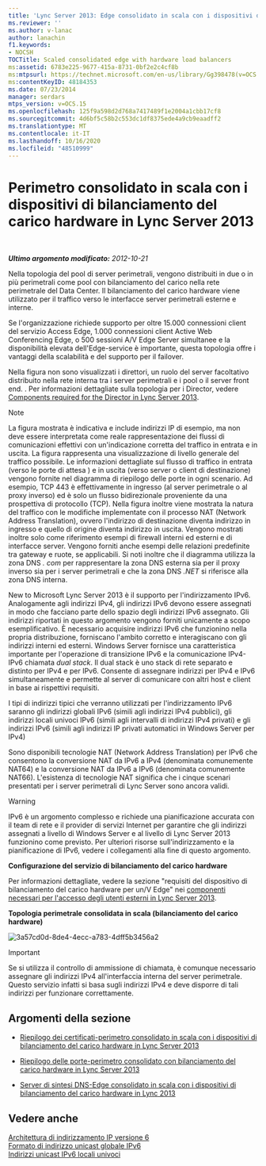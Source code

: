 ```yaml
---
title: 'Lync Server 2013: Edge consolidato in scala con i dispositivi di bilanciamento del carico hardware'
ms.reviewer: ''
ms.author: v-lanac
author: lanachin
f1.keywords:
- NOCSH
TOCTitle: Scaled consolidated edge with hardware load balancers
ms:assetid: 6783e225-9677-415a-8731-0bf2e2c4cf8b
ms:mtpsurl: https://technet.microsoft.com/en-us/library/Gg398478(v=OCS.15)
ms:contentKeyID: 48184353
ms.date: 07/23/2014
manager: serdars
mtps_version: v=OCS.15
ms.openlocfilehash: 125f9a598d2d768a7417489f1e2004a1cbb17cf8
ms.sourcegitcommit: 4d6bf5c58b2c553dc1df8375ede4a9cb9eaadff2
ms.translationtype: MT
ms.contentlocale: it-IT
ms.lasthandoff: 10/16/2020
ms.locfileid: "48510999"
---
```

# <a name="scaled-consolidated-edge-with-hardware-load-balancers-in-lync-server-2013"></a>Perimetro consolidato in scala con i dispositivi di bilanciamento del carico hardware in Lync Server 2013

<div data-xmlns="http://www.w3.org/1999/xhtml">

<div class="topic" data-xmlns="http://www.w3.org/1999/xhtml" data-msxsl="urn:schemas-microsoft-com:xslt" data-cs="https://msdn.microsoft.com/">

<div data-asp="https://msdn2.microsoft.com/asp">



</div>

<div id="mainSection">

<div id="mainBody">

<span> </span>

_**Ultimo argomento modificato:** 2012-10-21_

Nella topologia del pool di server perimetrali, vengono distribuiti in due o in più perimetrali come pool con bilanciamento del carico nella rete perimetrale del Data Center. Il bilanciamento del carico hardware viene utilizzato per il traffico verso le interfacce server perimetrali esterne e interne.

Se l'organizzazione richiede supporto per oltre 15.000 connessioni client del servizio Access Edge, 1.000 connessioni client Active Web Conferencing Edge, o 500 sessioni A/V Edge Server simultanee e la disponibilità elevata dell'Edge-service è importante, questa topologia offre i vantaggi della scalabilità e del supporto per il failover.

Nella figura non sono visualizzati i direttori, un ruolo del server facoltativo distribuito nella rete interna tra i server perimetrali e i pool o il server front end. . Per informazioni dettagliate sulla topologia per i Director, vedere [Components required for the Director in Lync Server 2013](lync-server-2013-components-required-for-the-director.md).

<div>


> [!NOTE]  
> La figura mostrata è indicativa e include indirizzi IP di esempio, ma non deve essere interpretata come reale rappresentazione dei flussi di comunicazioni effettivi con un'indicazione corretta del traffico in entrata e in uscita. La figura rappresenta una visualizzazione di livello generale del traffico possibile. Le informazioni dettagliate sul flusso di traffico in entrata (verso le porte di attesa ) e in uscita (verso server o client di destinazione) vengono fornite nel diagramma di riepilogo delle porte in ogni scenario. Ad esempio, TCP 443 è effettivamente in ingresso (al server perimetrale o al proxy inverso) ed è solo un flusso bidirezionale proveniente da una prospettiva di protocollo (TCP). Nella figura inoltre viene mostrata la natura del traffico con le modifiche implementate con il processo NAT (Network Address Translation), ovvero l'indirizzo di destinazione diventa indirizzo in ingresso e quello di origine diventa indirizzo in uscita. Vengono mostrati inoltre solo come riferimento esempi di firewall interni ed esterni e di interfacce server. Vengono forniti anche esempi delle relazioni predefinite tra gateway e ruote, se applicabili. Si noti inoltre che il diagramma utilizza la zona DNS <EM>. com</EM> per rappresentare la zona DNS esterna sia per il proxy inverso sia per i server perimetrali e che la zona DNS <EM>.NET</EM> si riferisce alla zona DNS interna.



</div>

New to Microsoft Lync Server 2013 è il supporto per l'indirizzamento IPv6. Analogamente agli indirizzi IPv4, gli indirizzi IPv6 devono essere assegnati in modo che facciano parte dello spazio degli indirizzi IPv6 assegnato. Gli indirizzi riportati in questo argomento vengono forniti unicamente a scopo esemplificativo. È necessario acquisire indirizzi IPv6 che funzionino nella propria distribuzione, forniscano l'ambito corretto e interagiscano con gli indirizzi interni ed esterni. Windows Server fornisce una caratteristica importante per l'operazione di transizione IPv6 e la comunicazione IPv4-IPv6 chiamata *dual stack*. Il dual stack è uno stack di rete separato e distinto per IPv4 e per IPv6. Consente di assegnare indirizzi per IPv4 e IPv6 simultaneamente e permette al server di comunicare con altri host e client in base ai rispettivi requisiti.

I tipi di indirizzi tipici che verranno utilizzati per l'indirizzamento IPv6 saranno gli indirizzi globali IPv6 (simili agli indirizzi IPv4 pubblici), gli indirizzi locali univoci IPv6 (simili agli intervalli di indirizzi IPv4 privati) e gli indirizzi IPv6 (simili agli indirizzi IP privati automatici in Windows Server per IPv4)

Sono disponibili tecnologie NAT (Network Address Translation) per IPv6 che consentono la conversione NAT da IPv6 a IPv4 (denominata comunemente NAT64) e la conversione NAT da IPv6 a IPv6 (denominata comunemente NAT66). L'esistenza di tecnologie NAT significa che i cinque scenari presentati per i server perimetrali di Lync Server sono ancora validi.

<div>


> [!WARNING]  
> IPv6 è un argomento complesso e richiede una pianificazione accurata con il team di rete e il provider di servizi Internet per garantire che gli indirizzi assegnati a livello di Windows Server e al livello di Lync Server 2013 funzionino come previsto. Per ulteriori risorse sull'indirizzamento e la pianificazione di IPv6, vedere i collegamenti alla fine di questo argomento.



</div>

**Configurazione del servizio di bilanciamento del carico hardware**

Per informazioni dettagliate, vedere la sezione "requisiti del dispositivo di bilanciamento del carico hardware per un/V Edge" nei [componenti necessari per l'accesso degli utenti esterni in Lync Server 2013](lync-server-2013-components-required-for-external-user-access.md).

**Topologia perimetrale consolidata in scala (bilanciamento del carico hardware)**

![3a57cd0d-8de4-4ecc-a783-4dff5b3456a2](images/Gg398478.3a57cd0d-8de4-4ecc-a783-4dff5b3456a2(OCS.15).jpg "3a57cd0d-8de4-4ecc-a783-4dff5b3456a2")

<div>


> [!IMPORTANT]  
> Se si utilizza il controllo di ammissione di chiamata, è comunque necessario assegnare gli indirizzi IPv4 all'interfaccia interna del server perimetrale. Questo servizio infatti si basa sugli indirizzi IPv4 e deve disporre di tali indirizzi per funzionare correttamente.



</div>

<div>

## <a name="in-this-section"></a>Argomenti della sezione

  - [Riepilogo dei certificati-perimetro consolidato in scala con i dispositivi di bilanciamento del carico hardware in Lync Server 2013](lync-server-2013-certificate-summary-scaled-consolidated-edge-with-hardware-load-balancers.md)

  - [Riepilogo delle porte-perimetro consolidato con bilanciamento del carico hardware in Lync Server 2013](lync-server-2013-port-summary-scaled-consolidated-edge-with-hardware-load-balancers.md)

  - [Server di sintesi DNS-Edge consolidato in scala con i dispositivi di bilanciamento del carico hardware in Lync 2013](lync-server-2013-dns-summary-scaled-consolidated-edge-with-hardware-load-balancers.md)

</div>

<div>

## <a name="see-also"></a>Vedere anche


[Architettura di indirizzamento IP versione 6](https://tools.ietf.org/html/rfc4291)  
[Formato di indirizzo unicast globale IPv6](https://tools.ietf.org/html/rfc3587)  
[Indirizzi unicast IPv6 locali univoci](https://tools.ietf.org/html/rfc4193)  
  

</div>

</div>

<span> </span>

</div>

</div>

</div>

